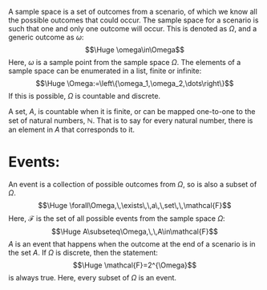 A sample space is a set of outcomes from a scenario, of which we know all the possible outcomes that could occur. The sample space for a scenario is such that one and only one outcome will occur. This is denoted as $\Omega$, and a generic outcome as $\omega$:
$$\Huge \omega\in\Omega$$
Here, $\omega$ is a sample point from the sample space $\Omega$. The elements of a sample space can be enumerated in a list, finite or infinite:
$$\Huge \Omega:=\left\{\omega_1,\omega_2,\dots\right\}$$
If this is possible, $\Omega$ is countable and discrete.

A set, $A$, is countable when it is finite, or can be mapped one-to-one to the set of natural numbers, $\mathbb{N}$. That is to say for every natural number, there is an element in $A$ that corresponds to it.

# Events:

An event is a collection of possible outcomes from $\Omega$, so is also a subset of $\Omega$. 
$$\Huge \forall\Omega,\,\exists\,\,a\,\,set\,\,\mathcal{F}$$
Here, $\mathcal{F}$ is the set of all possible events from the sample space $\Omega$:
$$\Huge A\subseteq\Omega,\,\,A\in\mathcal{F}$$
$A$ is an event that happens when the outcome at the end of a scenario is in the set $A$. If $\Omega$ is discrete, then the statement:
$$\Huge \mathcal{F}=2^{\Omega}$$
is always true. Here, every subset of $\Omega$ is an event.